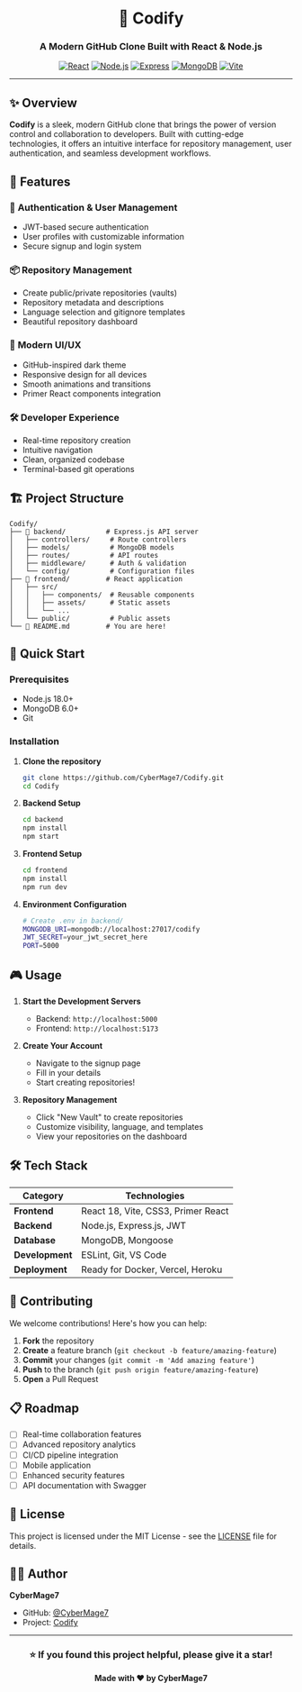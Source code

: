 <div align="center">

# 🚀 Codify

### A Modern GitHub Clone Built with React & Node.js

[![React](https://img.shields.io/badge/React-18.0+-61DAFB?style=for-the-badge&logo=react&logoColor=black)](https://reactjs.org/)
[![Node.js](https://img.shields.io/badge/Node.js-18.0+-339933?style=for-the-badge&logo=node.js&logoColor=white)](https://nodejs.org/)
[![Express](https://img.shields.io/badge/Express-4.18+-000000?style=for-the-badge&logo=express&logoColor=white)](https://expressjs.com/)
[![MongoDB](https://img.shields.io/badge/MongoDB-6.0+-47A248?style=for-the-badge&logo=mongodb&logoColor=white)](https://mongodb.com/)
[![Vite](https://img.shields.io/badge/Vite-4.0+-646CFF?style=for-the-badge&logo=vite&logoColor=white)](https://vitejs.dev/)

</div>

---

## ✨ Overview

**Codify** is a sleek, modern GitHub clone that brings the power of version control and collaboration to developers. Built with cutting-edge technologies, it offers an intuitive interface for repository management, user authentication, and seamless development workflows.

## 🎯 Features

### 🔐 **Authentication & User Management**
- JWT-based secure authentication
- User profiles with customizable information
- Secure signup and login system

### 📦 **Repository Management**
- Create public/private repositories (vaults)
- Repository metadata and descriptions
- Language selection and gitignore templates
- Beautiful repository dashboard

### 🎨 **Modern UI/UX**
- GitHub-inspired dark theme
- Responsive design for all devices
- Smooth animations and transitions
- Primer React components integration

### 🛠️ **Developer Experience**
- Real-time repository creation
- Intuitive navigation
- Clean, organized codebase
- Terminal-based git operations

## 🏗️ Project Structure

```
Codify/
├── 📁 backend/          # Express.js API server
│   ├── controllers/     # Route controllers
│   ├── models/          # MongoDB models
│   ├── routes/          # API routes
│   ├── middleware/      # Auth & validation
│   └── config/          # Configuration files
├── 📁 frontend/         # React application
│   ├── src/
│   │   ├── components/  # Reusable components
│   │   ├── assets/      # Static assets
│   │   └── ...
│   └── public/          # Public assets
└── 📄 README.md         # You are here!
```

## 🚀 Quick Start

### Prerequisites
- Node.js 18.0+ 
- MongoDB 6.0+
- Git

### Installation

1. **Clone the repository**
   ```bash
   git clone https://github.com/CyberMage7/Codify.git
   cd Codify
   ```

2. **Backend Setup**
   ```bash
   cd backend
   npm install
   npm start
   ```

3. **Frontend Setup**
   ```bash
   cd frontend
   npm install
   npm run dev
   ```

4. **Environment Configuration**
   ```bash
   # Create .env in backend/
   MONGODB_URI=mongodb://localhost:27017/codify
   JWT_SECRET=your_jwt_secret_here
   PORT=5000
   ```

## 🎮 Usage

1. **Start the Development Servers**
   - Backend: `http://localhost:5000`
   - Frontend: `http://localhost:5173`

2. **Create Your Account**
   - Navigate to the signup page
   - Fill in your details
   - Start creating repositories!

3. **Repository Management**
   - Click "New Vault" to create repositories
   - Customize visibility, language, and templates
   - View your repositories on the dashboard

## 🛠️ Tech Stack

| Category | Technologies |
|----------|-------------|
| **Frontend** | React 18, Vite, CSS3, Primer React |
| **Backend** | Node.js, Express.js, JWT |
| **Database** | MongoDB, Mongoose |
| **Development** | ESLint, Git, VS Code |
| **Deployment** | Ready for Docker, Vercel, Heroku |

## 🤝 Contributing

We welcome contributions! Here's how you can help:

1. **Fork** the repository
2. **Create** a feature branch (`git checkout -b feature/amazing-feature`)
3. **Commit** your changes (`git commit -m 'Add amazing feature'`)
4. **Push** to the branch (`git push origin feature/amazing-feature`)
5. **Open** a Pull Request

## 📋 Roadmap

- [ ] Real-time collaboration features
- [ ] Advanced repository analytics
- [ ] CI/CD pipeline integration
- [ ] Mobile application
- [ ] Enhanced security features
- [ ] API documentation with Swagger

## 📄 License

This project is licensed under the MIT License - see the [LICENSE](LICENSE) file for details.

## 👨‍💻 Author

**CyberMage7**
- GitHub: [@CyberMage7](https://github.com/CyberMage7)
- Project: [Codify](https://github.com/CyberMage7/Codify)

---

<div align="center">

### ⭐ If you found this project helpful, please give it a star!

**Made with ❤️ by CyberMage7**

</div>